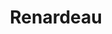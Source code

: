 ---
layout: photo
title: Renardeau
desc: An Aer・Sur le vif
category: sur-le-vif
image: 5
tags:
- front
metadata:
- boitier: Canon 650D
- focale: F/5.6
- temps d'exposition: 1/320
- objectif: 55-250mm
- lieu: Ploërdut, Morbihan
---